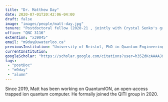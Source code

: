 ```yaml
---
title: "Dr. Matthew Day"
date: 2020-07-01T20:42:06-04:00
draft: false
image: "images/people/matt-day.jpg"
tenure: "Postdoctoral fellow (2020-21 , jointly with Crystal Senko's group)"
office: "QNC 3116"
extention: "x39045"
email: "m9day@uwaterloo.ca"
previousInstitution: "University of Bristol, PhD in Quantum Engineering (2014 – 2018)"
currentInstitution: 
googleScholar: "https://scholar.google.com/citations?user=h35ZdKcAAAAJ&hl=en"
tags:
 - "postDoc"
 - "m9day"
 - "alumn"
---
```


Since 2019, Matt has been working on QuantumION, an open-access trapped ion quantum computer. He formally joined the QITI group in 2020.
